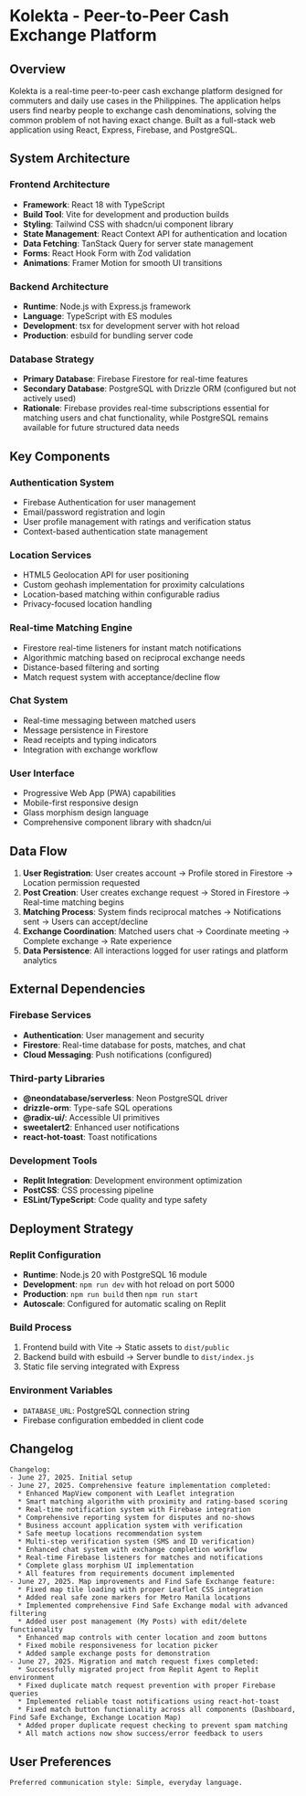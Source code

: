 # Kolekta - Peer-to-Peer Cash Exchange Platform

## Overview

Kolekta is a real-time peer-to-peer cash exchange platform designed for commuters and daily use cases in the Philippines. The application helps users find nearby people to exchange cash denominations, solving the common problem of not having exact change. Built as a full-stack web application using React, Express, Firebase, and PostgreSQL.

## System Architecture

### Frontend Architecture
- **Framework**: React 18 with TypeScript
- **Build Tool**: Vite for development and production builds
- **Styling**: Tailwind CSS with shadcn/ui component library
- **State Management**: React Context API for authentication and location
- **Data Fetching**: TanStack Query for server state management
- **Forms**: React Hook Form with Zod validation
- **Animations**: Framer Motion for smooth UI transitions

### Backend Architecture
- **Runtime**: Node.js with Express.js framework
- **Language**: TypeScript with ES modules
- **Development**: tsx for development server with hot reload
- **Production**: esbuild for bundling server code

### Database Strategy
- **Primary Database**: Firebase Firestore for real-time features
- **Secondary Database**: PostgreSQL with Drizzle ORM (configured but not actively used)
- **Rationale**: Firebase provides real-time subscriptions essential for matching users and chat functionality, while PostgreSQL remains available for future structured data needs

## Key Components

### Authentication System
- Firebase Authentication for user management
- Email/password registration and login
- User profile management with ratings and verification status
- Context-based authentication state management

### Location Services
- HTML5 Geolocation API for user positioning
- Custom geohash implementation for proximity calculations
- Location-based matching within configurable radius
- Privacy-focused location handling

### Real-time Matching Engine
- Firestore real-time listeners for instant match notifications
- Algorithmic matching based on reciprocal exchange needs
- Distance-based filtering and sorting
- Match request system with acceptance/decline flow

### Chat System
- Real-time messaging between matched users
- Message persistence in Firestore
- Read receipts and typing indicators
- Integration with exchange workflow

### User Interface
- Progressive Web App (PWA) capabilities
- Mobile-first responsive design
- Glass morphism design language
- Comprehensive component library with shadcn/ui

## Data Flow

1. **User Registration**: User creates account → Profile stored in Firestore → Location permission requested
2. **Post Creation**: User creates exchange request → Stored in Firestore → Real-time matching begins
3. **Matching Process**: System finds reciprocal matches → Notifications sent → Users can accept/decline
4. **Exchange Coordination**: Matched users chat → Coordinate meeting → Complete exchange → Rate experience
5. **Data Persistence**: All interactions logged for user ratings and platform analytics

## External Dependencies

### Firebase Services
- **Authentication**: User management and security
- **Firestore**: Real-time database for posts, matches, and chat
- **Cloud Messaging**: Push notifications (configured)

### Third-party Libraries
- **@neondatabase/serverless**: Neon PostgreSQL driver
- **drizzle-orm**: Type-safe SQL operations
- **@radix-ui/**: Accessible UI primitives
- **sweetalert2**: Enhanced user notifications
- **react-hot-toast**: Toast notifications

### Development Tools
- **Replit Integration**: Development environment optimization
- **PostCSS**: CSS processing pipeline
- **ESLint/TypeScript**: Code quality and type safety

## Deployment Strategy

### Replit Configuration
- **Runtime**: Node.js 20 with PostgreSQL 16 module
- **Development**: `npm run dev` with hot reload on port 5000
- **Production**: `npm run build` then `npm run start`
- **Autoscale**: Configured for automatic scaling on Replit

### Build Process
1. Frontend build with Vite → Static assets to `dist/public`
2. Backend build with esbuild → Server bundle to `dist/index.js`
3. Static file serving integrated with Express

### Environment Variables
- `DATABASE_URL`: PostgreSQL connection string
- Firebase configuration embedded in client code

## Changelog

```
Changelog:
- June 27, 2025. Initial setup
- June 27, 2025. Comprehensive feature implementation completed:
  * Enhanced MapView component with Leaflet integration
  * Smart matching algorithm with proximity and rating-based scoring
  * Real-time notification system with Firebase integration
  * Comprehensive reporting system for disputes and no-shows
  * Business account application system with verification
  * Safe meetup locations recommendation system
  * Multi-step verification system (SMS and ID verification)
  * Enhanced chat system with exchange completion workflow
  * Real-time Firebase listeners for matches and notifications
  * Complete glass morphism UI implementation
  * All features from requirements document implemented
- June 27, 2025. Map improvements and Find Safe Exchange feature:
  * Fixed map tile loading with proper Leaflet CSS integration
  * Added real safe zone markers for Metro Manila locations
  * Implemented comprehensive Find Safe Exchange modal with advanced filtering
  * Added user post management (My Posts) with edit/delete functionality
  * Enhanced map controls with center location and zoom buttons
  * Fixed mobile responsiveness for location picker
  * Added sample exchange posts for demonstration
- June 27, 2025. Migration and match request fixes completed:
  * Successfully migrated project from Replit Agent to Replit environment
  * Fixed duplicate match request prevention with proper Firebase queries
  * Implemented reliable toast notifications using react-hot-toast
  * Fixed match button functionality across all components (Dashboard, Find Safe Exchange, Exchange Location Map)
  * Added proper duplicate request checking to prevent spam matching
  * All match actions now show success/error feedback to users
```

## User Preferences

```
Preferred communication style: Simple, everyday language.
```